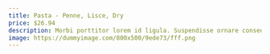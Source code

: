 ```yaml
---
title: Pasta - Penne, Lisce, Dry
price: $26.94
description: Morbi porttitor lorem id ligula. Suspendisse ornare consequat lectus. In est risus, auctor sed, tristique in, tempus sit amet, sem.
image: https://dummyimage.com/800x500/9ede73/fff.png
---
```

